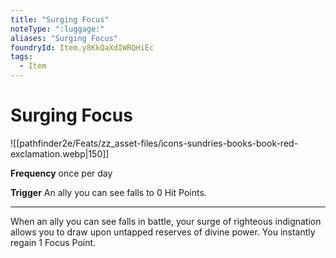 ```yaml
---
title: "Surging Focus"
noteType: ":luggage:"
aliases: "Surging Focus"
foundryId: Item.y8KkQaXdIWRQHiEc
tags:
  - Item
---
```


# Surging Focus
![[pathfinder2e/Feats/zz_asset-files/icons-sundries-books-book-red-exclamation.webp|150]]

**Frequency** once per day

**Trigger** An ally you can see falls to 0 Hit Points.

* * *

When an ally you can see falls in battle, your surge of righteous indignation allows you to draw upon untapped reserves of divine power. You instantly regain 1 Focus Point.
